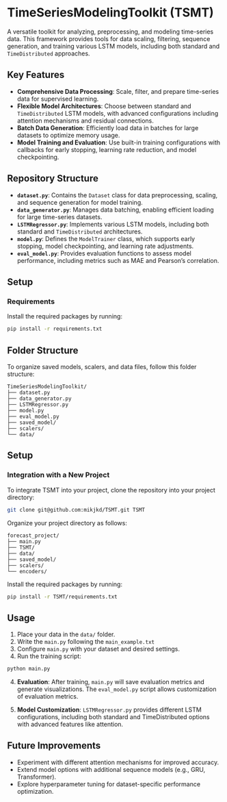 # TimeSeriesModelingToolkit (TSMT)

A versatile toolkit for analyzing, preprocessing, and modeling time-series data. This framework provides tools for data scaling, filtering, sequence generation, and training various LSTM models, including both standard and `TimeDistributed` approaches.

## Key Features

- **Comprehensive Data Processing**: Scale, filter, and prepare time-series data for supervised learning.
- **Flexible Model Architectures**: Choose between standard and `TimeDistributed` LSTM models, with advanced configurations including attention mechanisms and residual connections.
- **Batch Data Generation**: Efficiently load data in batches for large datasets to optimize memory usage.
- **Model Training and Evaluation**: Use built-in training configurations with callbacks for early stopping, learning rate reduction, and model checkpointing.

## Repository Structure

- **`dataset.py`**: Contains the `Dataset` class for data preprocessing, scaling, and sequence generation for model training.
- **`data_generator.py`**: Manages data batching, enabling efficient loading for large time-series datasets.
- **`LSTMRegressor.py`**: Implements various LSTM models, including both standard and `TimeDistributed` architectures.
- **`model.py`**: Defines the `ModelTrainer` class, which supports early stopping, model checkpointing, and learning rate adjustments.
- **`eval_model.py`**: Provides evaluation functions to assess model performance, including metrics such as MAE and Pearson’s correlation.

## Setup

### Requirements

Install the required packages by running:

```bash
pip install -r requirements.txt
```

## Folder Structure
To organize saved models, scalers, and data files, follow this folder structure:

```text
TimeSeriesModelingToolkit/
├── dataset.py
├── data_generator.py
├── LSTMRegressor.py
├── model.py
├── eval_model.py
├── saved_model/
├── scalers/
└── data/
```

## Setup

### Integration with a New Project

To integrate TSMT into your project, clone the repository into your project directory:

```bash
git clone git@github.com:mikjkd/TSMT.git TSMT
```


Organize your project directory as follows:

```text
forecast_project/
├── main.py
├── TSMT/
├── data/
├── saved_model/
├── scalers/
└── encoders/
```

Install the required packages by running:

```bash
pip install -r TSMT/requirements.txt
```

## Usage

1. Place your data in the `data/` folder.
2. Write the `main.py` following the `main_example.txt` 
3. Configure `main.py` with your dataset and desired settings.
4. Run the training script:

```bash
python main.py
```

4. **Evaluation**: After training, `main.py` will save evaluation metrics and generate visualizations. The `eval_model.py` script allows customization of evaluation metrics.

5. **Model Customization**: `LSTMRegressor.py` provides different LSTM configurations, including both standard and TimeDistributed options with advanced features like attention.

## Future Improvements ##

- Experiment with different attention mechanisms for improved accuracy.
- Extend model options with additional sequence models (e.g., GRU, Transformer).
- Explore hyperparameter tuning for dataset-specific performance optimization.
